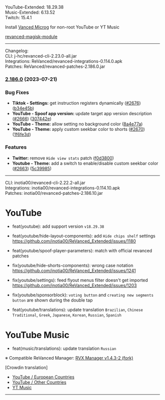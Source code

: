 YouTube-Extended: 18.29.38  
Music-Extended: 6.13.52  
Twitch: 15.4.1  

Install [Vanced Microg](https://github.com/TeamVanced/VancedMicroG/releases) for non-root YouTube or YT Music  

[revanced-magisk-module](https://github.com/j-hc/revanced-magisk-module)  

---
Changelog:  
CLI: j-hc/revanced-cli-2.23.0-all.jar  
Integrations: ReVanced/revanced-integrations-0.114.0.apk  
Patches: ReVanced/revanced-patches-2.186.0.jar  

### [2.186.0](https://github.com/ReVanced/revanced-patches/compare/v2.185.0...v2.186.0) (2023-07-21)


### Bug Fixes

* **Tiktok - Settings:** get instruction registers dynamically ([#2676](https://github.com/ReVanced/revanced-patches/issues/2676)) ([b34e45b](https://github.com/ReVanced/revanced-patches/commit/b34e45b6dafad8e9d567ad65f58a182b8cc04676))
* **YouTube - Spoof app version:** update target app version description ([#2666](https://github.com/ReVanced/revanced-patches/issues/2666)) ([307442e](https://github.com/ReVanced/revanced-patches/commit/307442e654ff5486656319d91e4a5f5fb2b92651))
* **YouTube - Theme:** allow setting no background color ([8a4e77a](https://github.com/ReVanced/revanced-patches/commit/8a4e77a290a61a1caf93eb8bccaf728c84a3ef53))
* **YouTube - Theme:** apply custom seekbar color to shorts ([#2670](https://github.com/ReVanced/revanced-patches/issues/2670)) ([1f6fe3d](https://github.com/ReVanced/revanced-patches/commit/1f6fe3da4284fd768057ef068c7ddf88d3a11049))


### Features

* **Twitter:** remove `Hide view stats` patch ([f0d3800](https://github.com/ReVanced/revanced-patches/commit/f0d38001b34db63f212209afb91eebf59dad2b24))
* **Youtube - Theme:** add a switch to enable/disable custom seekbar color ([#2663](https://github.com/ReVanced/revanced-patches/issues/2663)) ([5c39985](https://github.com/ReVanced/revanced-patches/commit/5c39985888cdfe3acfdd8811ff9b6f80e243704e))




---
CLI: inotia00/revanced-cli-2.22.2-all.jar  
Integrations: inotia00/revanced-integrations-0.114.10.apk  
Patches: inotia00/revanced-patches-2.186.10.jar  

YouTube
==
- feat(youtube): add support version `v18.29.38`
- feat(youtube/hide-layout-components): add `Hide chips shelf` settings https://github.com/inotia00/ReVanced_Extended/issues/1180
- feat(youtube/spoof-player-parameters): match with official revanced patches
- fix(youtube/hide-shorts-components): wrong case notation https://github.com/inotia00/ReVanced_Extended/issues/1241
- fix(youtube/settings): feed flyout menus filter doesn't get imported https://github.com/inotia00/ReVanced_Extended/issues/1203
- fix(youtube/sponsorblock): `voting button` and `creating new segments button` are shown during the double tap

- feat(youtube/translations): update translation
`Brazilian`, `Chinese Traditional`, `Greek`, `Japanese`, `Korean`, `Russian`, `Spanish`


YouTube Music
==
- feat(music/translations): update translation
`Russian`


※ Compatible ReVanced Manager: [RVX Manager v1.4.3-2 (fork)](https://github.com/inotia00/revanced-manager/releases/tag/v1.4.3-2)

[Crowdin translation]
- [YouTube / European Countries](https://crowdin.com/project/revancedextendedeu)
- [YouTube / Other Countries](https://crowdin.com/project/revancedextended)
- [YT Music](https://crowdin.com/project/revanced-music-extended)

---  
